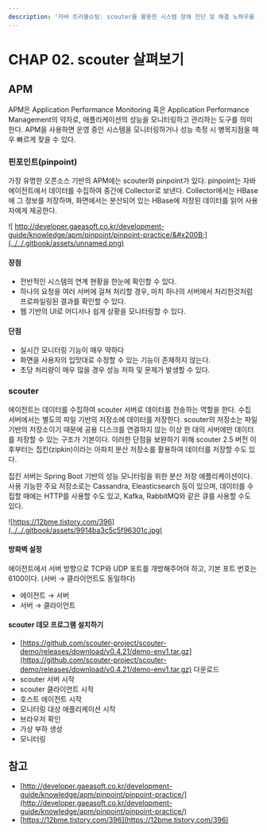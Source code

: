 ```yaml
---
description: '자바 트러블슈팅: scouter를 활용한 시스템 장애 진단 및 해결 노하우를 챕터 2을 요약한 내용입니다.'
---
```


# CHAP 02. scouter 살펴보기

## APM

APM은 Application Performance Monitoring 혹은 Application Performance Management의 약자로, 애플리케이션의 성능을 모니터링하고 관리하는 도구를 의미한다. APM을 사용하면 운영 중인 시스템을 모니터링하거나 성능 측정 시 병목지점을 매우 빠르게 찾을 수 있다.

### 핀포인트\(pinpoint\)

가장 유명한 오픈소스 기반의 APM에는 scouter와 pinpoint가 있다. pinpoint는 자바 에이전트에서 데이터를 수집하여 중간에 Collector로 보낸다. Collector에서는 HBase에 그 정보를 저장하며, 화면에서는 분산되어 있는 HBase에 저장된 데이터를 읽어 사용자에게 제공한다.

![ &#x200B;http://developer.gaeasoft.co.kr/development-guide/knowledge/apm/pinpoint/pinpoint-practice/&#x200B;](../../.gitbook/assets/unnamed.png)

#### 장점

* 전반적인 시스템의 연계 현황을 한눈에 확인할 수 있다.
* 하나의 요청을 여러 서버에 걸쳐 처리할 경우, 마치 하나의 서버에서 처리한것처럼 프로파일링된 결과를 확인할 수 있다.
* 웹 기반의 UI로 어디서나 쉽게 상황을 모니터링할 수 있다.

#### 단점

* 실시간 모니터링 기능이 매우 약하다
* 화면을 사용자의 입맛대로 수정할 수 있는 기능이 존재하지 않는다.
* 초당 처리량이 매우 많을 경우 성능 저하 및 문제가 발생할 수 있다.

### scouter

에이전트는 데이터를 수집하여 scouter 서버로 데이터를 전송하는 역할을 한다. 수집 서버에서는 별도의 파일 기반의 저장소에 데이터를 저장한다. scouter의 저장소는 파일 기반의 저장소이기 때문에 공용 디스크를 연결하지 않는 이상 한 대의 서버에만 데이터를 저장할 수 있는 구조가 기본이다. 이러한 단점을 보완하기 위해 scouter 2.5 버전 이후부터는 집킨\(zipkin\)이라는 아파치 분산 저장소를 활용하여 데이터를 저장할 수도 있다.

집킨 서버는 Spring Boot 기반의 성능 모니터링을 위한 분산 저장 애플리케이션이다. 사용 가능한 주요 저장소로는 Cassandra, Eleasticsearch 등이 있으며, 데이터를 수집할 때에는 HTTP를 사용할 수도 있고, Kafka, RabbitMQ와 같은 큐를 사용할 수도 있다.

![https://12bme.tistory.com/396](../../.gitbook/assets/9914ba3c5c5f96301c.jpg)

#### 방화벽 설정

에이전트에서 서버 방향으로 TCP와 UDP 포트를 개방해주어야 하고, 기본 포트 번호는 6100이다. \(서버 → 클라이언트도 동일하다\)

* 에이전트 → 서버
* 서버 → 클라이언트

#### scouter 데모 프로그램 설치하기

* [https://github.com/scouter-project/scouter-demo/releases/download/v0.4.21/demo-env1.tar.gz](https://github.com/scouter-project/scouter-demo/releases/download/v0.4.21/demo-env1.tar.gz) 다운로드
* scouter 서버 시작
* scouter 클라이언트 시작
* 호스트 에이전트 시작
* 모니터링 대상 애플리케이션 시작
* 브라우저 확인
* 가상 부하 생성
* 모니터링

## 참고

* [http://developer.gaeasoft.co.kr/development-guide/knowledge/apm/pinpoint/pinpoint-practice/](http://developer.gaeasoft.co.kr/development-guide/knowledge/apm/pinpoint/pinpoint-practice/)
* [https://12bme.tistory.com/396](https://12bme.tistory.com/396)

